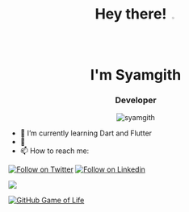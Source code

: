 <h1 align="center">Hey there! <img src="https://camo.githubusercontent.com/35d3d11359a49bf12aebb834cc13fd81b95eff4e/68747470733a2f2f6d656469612e67697068792e636f6d2f6d656469612f6876524a434c467a6361737252346961377a2f67697068792e676966" height="2.5%" width="2.5%"><br>I'm Syamgith</h1>
<h3 align="center">Developer</h3>
<p align="center"> <img src="https://komarev.com/ghpvc/?username=syamgith&label=Profile%20views&color=0e75b6&style=flat" alt="syamgith" /> </p>



- 🔭 I’m currently learning Dart and Flutter
- 🌱
- 📫 How to reach me: 

[![Follow on Twitter](https://img.shields.io/badge/--twitter?label=Twitter&logo=Twitter&style=social)](https://twitter.com/Syam_gith)
[![Follow on Linkedin](https://img.shields.io/badge/--linkedin?label=Linkedin&logo=linkedin&style=social)](https://www.linkedin.com/in/syamgith/)

![](https://github-readme-stats.vercel.app/api?username=syamgith&count_private=true&theme=dark&show_icons=true)

[![GitHub Game of Life](https://github4life.herokuapp.com/syamgith.gif?z=6)](https://github.com/Syamgith)
